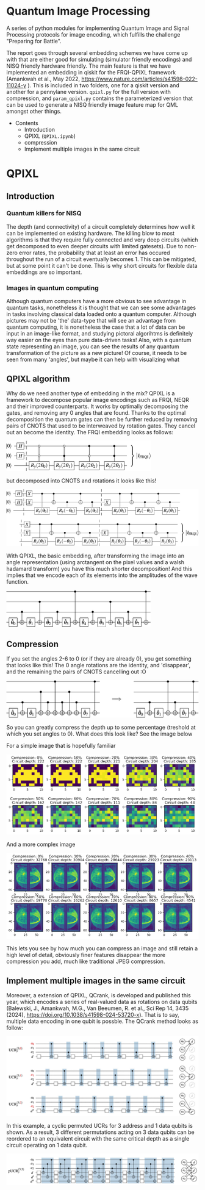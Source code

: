 # Quantum Image Processing
A series of python modules for implementing Quantum Image and Signal Processing protocols for image encoding, which fulfills the challenge "Preparing for Battle".


The report goes through several embedding schemes we have come up with that are either good for simulating (simulator friendly encodings) and NISQ friendly hardware friendly. 
The main feature is that we have implemented an embedding in qiskit for the FRQI-QPIXL framework  (Amankwah et al., May 2022, https://www.nature.com/articles/s41598-022-11024-y ). 
This is included in two folders, one for a qiskit version and another for a pennylane version.  ```qpixl.py``` for the full version with compression, and  ```param_qpixl.py``` contains the parameterized version that can be used to generate a NISQ friendly image feature map for QML amongst other things.

- Contents
    - Introduction
    - QPIXL (```QPIXL.ipynb```)
    - compression
    - Implement multiple images in the same circuit

# QPIXL


## Introduction

### Quantum killers for NISQ
The depth (and connectivity) of a circuit completely determines how well it can be implemented on existing hardware. The killing blow to most
algorithms is that they require fully connected and very deep circuits (which get decomposed to even deeper circuits with limited gatesets). 
Due to non-zero error rates, the probability that at least an error has occured throughout the run of a circuit eventually becomes 1. This can
be mitigated, but at some point it can't be done. This is why short circuits for flexible data embeddings are so important.

### Images in quantum computing
Although quantum computers have a more obvious to see advantage in quantum tasks, nonetheless it is thought that we can see some advantages in tasks involving
classical data loaded onto a quantum computer. Although pictures may not be 'the' data-type that will see an advantage from quantum computing, it is nonetheless 
the case that a lot of data can be input in an image-like format, and studying pictoral algorihtms is definitely way easier on the eyes than pure data-driven tasks! 
Also, with a quantum state representing an image, you can see the results of any quantum transformation of the picture as a new picture! Of course, it needs to be 
seen from many 'angles', but maybe it can help with visualizing what 

## QPIXL algorithm

Why do we need another type of embedding in the mix? QPIXL is a framework to decompose popular image encodings such as FRQI, NEQR and their improved counterparts. 
It works by optimally decomposing the gates, and removing any 0 angles that are found. Thanks to the optimal decomposition
the quantum gates can then be further reduced by removing pairs of CNOTS that used to be interweaved by rotation gates. 
They cancel out an become the identity. 
The FRQI embedding looks as follows: 

![](figures/frqi.png)

but decomposed into CNOTS and rotations it looks like this! 

![](figures/frqi_decomp.png)

With QPIXL, the basic embedding, after transforming the image into an angle representation (using arctangent on the pixel values and a walsh hadamard transform) you have this much shorter decomposition! 
And this implies that we encode each of its elements into the amplitudes of the wave function.

![](figures/qpixl_decomp.png)

## Compression
If you set the angles 2-6 to 0 (or if they are already 0), you get something that looks like this! The 0 angle rotations are the identity, and 'disappear', and the remaining the pairs of CNOTS cancelling out :O

![](figures/qpixl_decomp_comp.png)


So you can greatly compress the depth up to some percentage (treshold at which you set angles to 0). What does this look like? See the image below 

For a simple image that is hopefully familiar 

![](figures/aliens_comp.png)

And a more complex image

![](figures/world_comp.png)

This lets you see by how much you can compress an image and still retain a high level of detail, obviously finer features disappear the more compression you add, much like traditional JPEG compression. 


## Implement multiple images in the same circuit

Moreover, a extension of QPIXL, QCrank, is developed and published this year, which encodes a series of real-valued data as rotations on data qubits
(Balewski, J., Amankwah, M.G., Van Beeumen, R. et al., Sci Rep 14, 3435 (2024), https://doi.org/10.1038/s41598-024-53720-x). 
That is to say, multiple data encoding in one qubit is possble.
The QCrank method looks as follow:

![](figures/QCrank_1.png)

In this example, a cyclic permuted UCRs for 3 address and 1 data qubits is shown.
As a result, 3 different permutations acting on 3 data qubits can be reordered to an equivalent circuit with the same critical depth as a single circuit operating on 1 data qubit.


![](figures/QCrank_2.png)
